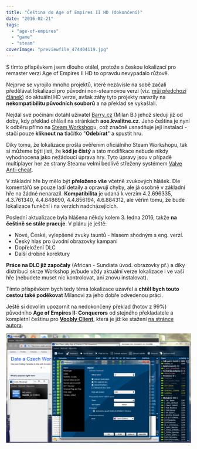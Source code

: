 ```yaml
---
title: "Čeština do Age of Empires II HD (dokončení)"
date: "2016-02-21"
tags: 
  - "age-of-empires"
  - "game"
  - "steam"
coverImage: "previewfile_474404119.jpg"
---
```


S tímto příspěvkem jsem dlouho otálel, protože s českou lokalizací pro remaster verzi Age of Empires II HD to opravdu nevypadalo růžově.

Nejprve se vyrojilo mnoho projektů, které nezávisle na sobě začali předělávat lokalizaci pro původní non-steamovou verzi (viz. [můj předchozí článek](http://old.maxxx.cz/2014/01/13/cestina-do-age-of-empires-ii-hd-the-forgotten/)) do aktuální HD verze, avšak záhy tyto projekty narazily na **nekompatibilitu původních souborů** a na překlad se vykašlali.

Nejdál své počínání dotáhl uživatel [Barry\_cz](http://steamcommunity.com/id/Barry_cz) (Milan B.) jehož sleduji již od doby, kdy překlad ohlásil na stránkách **aoe.kvalitne.cz**. Jeho čeština je nyní k odběru přímo na [Steam Workshop](http://steamcommunity.com/sharedfiles/filedetails/?id=474404119)u, což značně usnadňuje její instalaci - stačí pouze **kliknout na** tlačítko "**Odebírat**" a spustit hru.

Díky tomu, že lokalizace prošla ověřením oficiálního Steam Workshopu, tak si můžeme býti jisti, že **kód je čistý** a tato modifikace nebude nikdy vyhodnocena jako nežádoucí úprava hry. Tyto úpravy jsou v případě multiplayer her ze strany Steamu velmi bedlivě střeženy systémem [Valve Anti-cheat](https://support.steampowered.com/kb_article.php?ref=7849-Radz-6869).

V základní hře by mělo být **přeloženo vše** včetně zvukových hlášek. Dle komentářů se pouze ladí detaily a opravují chyby, ale já osobně v základní hře na žádné nenarazil. **Kompatibilita** je udaná k verzím 4.2.696335, 4.3.761340, 4.4.848690, 4.4.856194, 4.6.884312, ale věřím tomu, že bude lokalizace funkční i na verzích nadcházejících.

Poslední aktualizace byla hlášena někdy kolem 3. ledna 2016, takže **na češtině se stále pracuje**. V plánu je ještě:

- Nové, České, vylepšené zvuky tauntů - hlasem shodným s eng. verzí.
- Český hlas pro úvodní obrazovky kampaní
- Dopřeložení DLC
- Další drobné korektury

**Práce na DLC již započaly** (African - Sundiata úvod. obrazovky př.) a díky distribuci skrze Workshop je/bude vždy aktuální verze lokalizace i ve vaší hře (nebudete muset nic kontrolovat, ani znovu instalovat).

Tímto příspěvkem bych tedy téma lokalizace uzavřel a **chtěl bych touto cestou také poděkovat** Milanovi za jeho dobře odvedenou práci.

Ještě si dovolím upozornit na nedokončený překlad (hotov z 99%) původního **Age of Empires II: Conquerors** od stejného překladatele a kompletní češtinu pro **[Voobly Client](http://www.voobly.com/)**, která je již ke stažení [na stránce autora](http://aoe.kvalitne.cz/ke-stazeni.html).

[![](images/voobly-1024x606-1.png)](http://old.maxxx.cz/wp-content/uploads/2016/02/voobly-1024x606-1.png)
